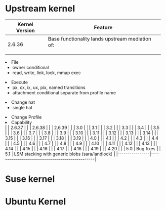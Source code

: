 
# Upstream kernel

| Kernel Version | Feature |
|----------------|---------|
| 2.6.36         | Base functionality lands upstream mediation of: <ul>
<li>File
    <ul>
        <li>owner conditional</li>
        <li>read, write, link, lock, mmap exec</li>
    </ul></li>
<li>Execute
   <ul>
     <li>px, cx, ix, ux, pix, named transitions</li>
     <li>attachment conditional separate from profile name</li>
   </ul></li>
<li>Change hat
   <ul>
       <li>single hat</li>
   </ul></li>
<li>Change Profile</li>
<li>Capability</li>
</ul> |
| 2.6.37         |         |
| 2.6.38         |         |
| 2.6.39         |         |
| 3.0            |         |
| 3.1            |         |
| 3.2            |         |
| 3.3            |         |
| 3.4            |         |
| 3.5            |         |
| 3.6            |         |
| 3.7            |         |
| 3.8            |         |
| 3.9            |         |
| 3.10           |         |
| 3.11           |         |
| 3.12           |         |
| 3.13           |         |
| 3.14           |         |
| 3.15           |         |
| 3.16           |         |
| 3.17           |         |
| 3.18           |         |
| 3.19           |         |
| 4.0            |         |
| 4.1            |         |
| 4.2            |         |
| 4.3            |         |
| 4.4            |         |
| 4.5            |         |
| 4.6            |         |
| 4.7            |         |
| 4.8            |         |
| 4.9            |         |
| 4.10           |         |
| 4.11           |         |
| 4.12           |         |
| 4.13           |         |
| 4.14           |         |
| 4.15           |         |
| 4.16           |         |
| 4.17           |         |
| 4.18           |         |
| 4.19           |         |
| 4.20           |         |
| 5.0            | Bug fixes |
| 5.1            | LSM stacking with generic blobs (sara/landlock) |
|----------------|-------------------------------------------------|

# Suse kernel

# Ubuntu Kernel
